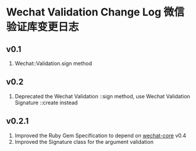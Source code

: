 # Wechat Validation Change Log 微信验证库变更日志

## v0.1
1. Wechat::Validation.sign method

## v0.2
1. Deprecated the Wechat Validation ::sign method, use Wechat Validation Signature ::create instead

## v0.2.1
1. Improved the Ruby Gem Specification to depend on [wechat-core](https://github.com/topbitdu/wechat-core) v0.4
2. Improved the Signature class for the argument validation
